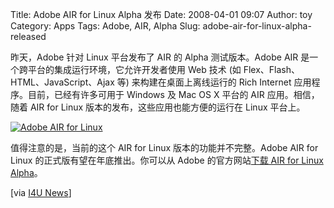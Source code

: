 Title: Adobe AIR for Linux Alpha 发布
Date: 2008-04-01 09:07
Author: toy
Category: Apps
Tags: Adobe, AIR, Alpha
Slug: adobe-air-for-linux-alpha-released

昨天，Adobe 针对 Linux 平台发布了 AIR 的 Alpha 测试版本。Adobe AIR
是一个跨平台的集成运行环境，它允许开发者使用 Web 技术 (如
Flex、Flash、HTML、JavaScript、Ajax 等) 来构建在桌面上离线运行的 Rich
Internet 应用程序。目前，已经有许多可用于 Windows 及 Mac OS X 平台的 AIR
应用。相信，随着 AIR for Linux 版本的发布，这些应用也能方便的运行在
Linux 平台上。

[![Adobe AIR for
Linux](http://i.linuxtoy.org/i/2008/04/adobe-air-linux.jpg "adobe-air-linux")](http://i.linuxtoy.org/i/2008/04/adobe-air-linux.jpg)

值得注意的是，当前的这个 AIR for Linux 版本的功能并不完整。Adobe AIR for
Linux 的正式版有望在年底推出。你可以从 Adobe 的官方网站[下载 AIR for
Linux Alpha](http://labs.adobe.com/technologies/air/)。

[via [I4U News](http://www.i4u.com/article15893.html)]
